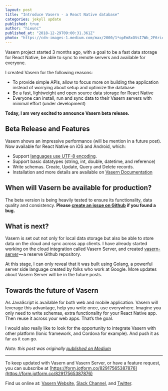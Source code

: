 ```yaml
---
layout: post
title: "Introduce Vasern - a React Native database"
categories: jekyll update
published: true
author: "hieunc"
published_at: "2018-12-29T09:00:31.361Z"
photo: "https://cdn-images-1.medium.com/max/2000/1*opEm8xOVsI7Wb_2F6ricmQ.png"
---
```


Vasern project started 3 months ago, with a goal to be a fast data storage for React Native, be able to sync to remote servers and available for everyone.

I created Vasern for the following reasons:

- To provide simple APIs, allow to focus more on building the application instead of worrying about setup and optimize the database
- Be a fast, lightweight and open source data storage for React Native
- Everyone can install, run and sync data to their Vasern servers with minimal effort (under development)

**Today, I am very excited to announce Vasern beta release.**

<!--more-->

## Beta Release and Features
Vasern shows an impressive performance (will be mention in a future post). Now available for React Native on iOS and Android, which:

- Support [languages use UTF-8 encoding](https://superuser.com/questions/946612/what-languages-does-the-character-encoding-utf-8-support).
- Support basic datatypes (string, int, double, datetime, and reference)
- Write schemas. Create, Update, Query and Delete records.
- Installation and more details are available on [Vasern Documentation](//vasern.com/docs/getting-started/install-vasern.html)

## When will Vasern be available for production?
The beta version is being heavily tested to ensure its functionality, data quality and consistency. __Please [create an issue on Github](https://github.com/vasern/vasern/issues) if you found a bug.__


## What is next?
Vasern is set out not only for local data storage but also be able to store data on the cloud and sync across app clients. I have already started working on the cloud integration called Vasern Server, and created [vasern-server](https://github.com/vasern/vasern-server) — a reserve Github repository.

At this stage, I can only reveal that it was built using Golang, a powerful server side language created by folks who work at Google. More updates about Vasern Server will be in the future posts.

## Towards the future of Vasern
As JavaScript is available for both web and mobile application. Vasern will leverage this advantage, help you write once, use everywhere. Imagine you only need to write schemas, extra functionality for your React Native app. Then reuse it across your web apps. That’s the goal.

I would also really like to look for the opportunity to integrate Vasern with other platform (Ionic framework, and Cordova for example). And push it as far as it can go.

_Note: this post was originally [published on Medium](https://medium.com/vasern/vasern-a-fast-lightweight-and-open-source-data-storage-for-react-native-7fccff7506a1)_

---

To keep updated with Vasern and Vasern Server, or have a feature request, you can subscribe at [https://form.jotform.co/82917565387876](https://form.jotform.co/82917565387876)

Find us online at: [Vasern Website](//vasern.com), [Slack Channel](https://join.slack.com/t/vasern/shared_invite/enQtNDU4NTk2MDI5OTcyLTRiYzRjZDI5YTAyMjlhYzg1YTdhNjFjZGNkODI1OTQwYzExZjA3NWRkYTY1MGE2ZjU0YzU3NzE2NzUwZmEwMjM), and [Twitter](https://twitter.com/vaserndb).